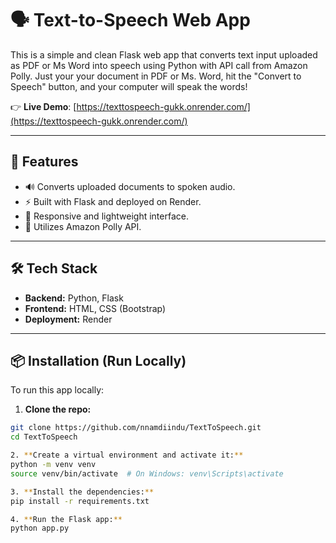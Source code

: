 # 🗣️ Text-to-Speech Web App

This is a simple and clean Flask web app that converts text input uploaded as PDF or Ms Word into speech using Python with API call from Amazon Polly. Just your your document in PDF or Ms. Word, hit the "Convert to Speech" button, and your computer will speak the words!

👉 **Live Demo**: [https://texttospeech-gukk.onrender.com/](https://texttospeech-gukk.onrender.com/)

---

## 🚀 Features

- 🔊 Converts uploaded documents to spoken audio.
- ⚡ Built with Flask and deployed on Render.
- 📱 Responsive and lightweight interface.
- 🐍 Utilizes Amazon Polly API.

---

## 🛠️ Tech Stack

- **Backend:** Python, Flask
- **Frontend:** HTML, CSS (Bootstrap)
- **Deployment:** Render

---

## 📦 Installation (Run Locally)

To run this app locally:

1. **Clone the repo:**

```bash
git clone https://github.com/nnamdiindu/TextToSpeech.git
cd TextToSpeech

2. **Create a virtual environment and activate it:**
python -m venv venv
source venv/bin/activate  # On Windows: venv\Scripts\activate

3. **Install the dependencies:**
pip install -r requirements.txt

4. **Run the Flask app:**
python app.py


